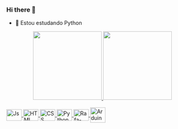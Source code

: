 ### Hi there 👋

- 🌱 Estou estudando Python

<div align = "center">
  <a href="https://github.com/adriano2004">
  <img height = "180em" src = "https://github-readme-stats.vercel.app/api?username=adriano2004&show_icons=false&theme=tokyonight&include_all_commits=true&count_private=true" />
  <img height = "180em" src = "https://github-readme-stats.vercel.app/api/top-langs/?username=adriano2004&layout=compact&langs_count=7&theme=tokyonight" />
</div>
  
<div style = "display: inline_block"> <br>
<img align = "center" alt = "Js" height = "30" width = "40" src="https://cdn.jsdelivr.net/gh/devicons/devicon/icons/javascript/javascript-original.svg">
  <img align = "center" alt = "HTML" height = "30" width = "40" src="https://cdn.jsdelivr.net/gh/devicons/devicon/icons/html5/html5-original.svg" >
  <img align = "center" alt = "CSS" height = "30" width = "40"  src="https://cdn.jsdelivr.net/gh/devicons/devicon/icons/css3/css3-original.svg">
  <img align = "center" alt = "Python" height = "30" width = "40" src="https://cdn.jsdelivr.net/gh/devicons/devicon/icons/python/python-original.svg">
  <img align = "center" alt = "Rafa-Csharp" height = "30" width = "40" src="https://cdn.jsdelivr.net/gh/devicons/devicon/icons/cplusplus/cplusplus-original.svg">
  <img align ="center" alt="Arduino"="30" width ="40" src="https://cdn.jsdelivr.net/gh/devicons/devicon/icons/arduino/arduino-original.svg">
  
</div>
  
  ##
